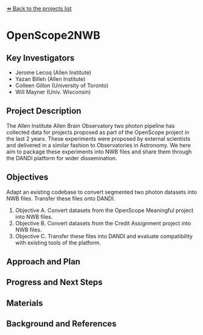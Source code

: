 [:rewind: Back to the projects list](../../README.md#ProjectsList)

<!-- For information on how to write GitHub .md files see https://guides.github.com/features/mastering-markdown/ -->

# OpenScope2NWB 

## Key Investigators

- Jerome Lecoq (Allen Institute)
- Yazan Billeh (Allen Institute)
- Colleen Gillon (University of Toronto)
- Will Mayner (Univ. Wisconsin)

## Project Description

The Allen Institute Allen Brain Observatory two photon pipeline has collected data for projects proposed as 
part of the OpenScope project in the last 2 years. These experiments were proposed by external scientists and delivered in a
similar fashion to Observatories in Astronomy. We here aim to package these experiments into NWB files and share them through the
DANDI platform for wider dissemination. 

## Objectives

Adapt an existing codebase to convert segmented two photon datasets into NWB files. Transfer these files onto DANDI.

1. Objective A. Convert datasets from the OpenScope Meaningful project into NWB files.
2. Objective B. Convert datasets from the Credit Assignment project into NWB files.
3. Objective C. Transfer these files into DANDI and evaluate compatibility with existing tools of the platform.

## Approach and Plan

<!-- 1. TBD.—>
<!-- 1. ... -->
<!-- 1. ... -->

## Progress and Next Steps

<!--Populate this section as you are making progress before/during/after the hackathon-->
<!--Describe the progress you have made on the project,e.g., which objectives you have achieved and how.-->
<!--Describe the next steps you are planing to take to complete the project.-->

## Materials

<!--If available add links to the materials relevant to the project, e.g., the code generated for the project or data used-->
<!--If available add pictures and links to videos that demonstrate what has been accomplished.-->
<!--![Description of picture](Example2.jpg)-->

## Background and References

<!--Use this space for information that may help people better understand your project, like links to papers, source code, or data ,e.g:-->
<!-- - Source code: https://github.com/YourUser/YourRepository -->
<!-- - Documentation: https://link.to.docs -->
<!-- - Test data: https://link.to.test.data -->
